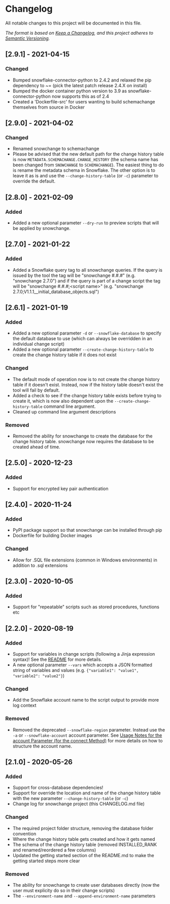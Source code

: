 # Changelog
All notable changes to this project will be documented in this file.

*The format is based on [Keep a Changelog](https://keepachangelog.com/en/1.0.0/), and this project adheres to [Semantic Versioning](https://semver.org/spec/v2.0.0.html).*

## [2.9.1] - 2021-04-15

### Changed
- Bumped snowflake-connector-python to 2.4.2 and relaxed the pip dependency to ~= (pick the latest patch release 2.4.X on install)
- Bumped the docker container python version to 3.9 as snowflake-connector-python now supports this as of 2.4
- Created a 'Dockerfile-src' for users wanting to build schemachange themselves from source in Docker

## [2.9.0] - 2021-04-02

### Changed
- Renamed snowchange to schemachange
- Please be advised that the new default path for the change history table is now `METADATA.SCHEMACHANGE.CHANGE_HISTORY` (the schema name has been changed from `SNOWCHANGE` to `SCHEMACHANGE`). The easiest thing to do is rename the metadata schema in Snowflake. The other option is to leave it as is and use the `--change-history-table` (or `-c`) parameter to override the default.


## [2.8.0] - 2021-02-09

### Added
- Added a new optional parameter `--dry-run` to preview scripts that will be applied by snowchange.


## [2.7.0] - 2021-01-22

### Added
- Added a Snowflake query tag to all snowchange queries. If the query is issued by the tool the tag will be "snowchange #.#.#" (e.g. "snowchange 2.7.0") and if the query is part of a change script the tag will be "snowchange #.#.#;&lt;script name&gt;" (e.g. "snowchange 2.7.0;V1.1.1__initial_database_objects.sql")


## [2.6.1] - 2021-01-19

### Added
- Added a new optional parameter `-d` or `--snowflake-database` to specify the default database to use (which can always be overridden in an individual change script)
- Added a new optional parameter `--create-change-history-table` to create the change history table if it does not exist

### Changed
- The default mode of operation now is to not create the change history table if it doesn't exist. Instead, now if the history table doesn't exist the tool will fail by default.
- Added a check to see if the change history table exists before trying to create it, which is now also dependent upon the `--create-change-history-table` command line argument.
- Cleaned up command line argument descriptions

### Removed
- Removed the ability for snowchange to create the database for the change history table. snowchange now requires the database to be created ahead of time.


## [2.5.0] - 2020-12-23

### Added
- Support for encrypted key pair authentication


## [2.4.0] - 2020-11-24

### Added
- PyPI package support so that snowchange can be installed through pip
- Dockerfile for building Docker images

### Changed
- Allow for .SQL file extensions (common in Windows environments) in addition to .sql extensions


## [2.3.0] - 2020-10-05

### Added
- Support for "repeatable" scripts such as stored procedures, functions etc


## [2.2.0] - 2020-08-19

### Added
- Support for variables in change scripts (following a Jinja expression syntax)! See the [README](README.md) for more details.
- A new optional parameter `--vars` which accepts a JSON formatted string of variables and values (e.g. `{"variable1": "value1", "variable2": "value2"}`)

### Changed
- Add the Snowflake account name to the script output to provide more log context

### Removed
- Removed the deprecated `--snowflake-region` parameter. Instead use the `-a` or `--snowflake-account` account parameter. See [Usage Notes for the account Parameter (for the connect Method)](https://docs.snowflake.com/en/user-guide/python-connector-api.html#label-account-format-info) for more details on how to structure the account name.


## [2.1.0] - 2020-05-26

### Added
- Support for cross-database dependencies!
- Support for override the location and name of the change history table with the new parameter `--change-history-table` (or `-c`)
- Change log for snowchange project (this CHANGELOG.md file)

### Changed
- The required project folder structure, removing the database folder convention
- Where the change history table gets created and how it gets named
- The schema of the change history table (removed INSTALLED_RANK and renamed/reordered a few columns)
- Updated the getting started section of the README.md to make the getting started steps more clear

### Removed
- The ability for snowchange to create user databases directly (now the user must explicity do so in their change scripts)
- The `--environment-name` and `--append-environment-name` parameters
